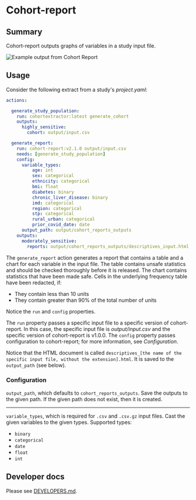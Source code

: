 # Cohort-report

## Summary

Cohort-report outputs graphs of variables in a study input file.

![Example output from Cohort Report](https://user-images.githubusercontent.com/477263/140117942-fbfde3fc-2ffc-41f9-b2d2-4128629cbb58.png)

## Usage

Consider the following extract from a study's *project.yaml*:

```yaml
actions:

  generate_study_population:
    run: cohortextractor:latest generate_cohort
    outputs:
      highly_sensitive:
        cohort: output/input.csv

  generate_report:
    run: cohort-report:v2.1.0 output/input.csv
    needs: [generate_study_population]
    config:
      variable_types:
          age: int
          sex: categorical
          ethnicity: categorical
          bmi: float
          diabetes: binary
          chronic_liver_disease: binary
          imd: categorical
          region: categorical
          stp: categorical
          rural_urban: categorical
          prior_covid_date: date
      output_path: output/cohort_reports_outputs
    outputs:
      moderately_sensitive:
        reports: output/cohort_reports_outputs/descriptives_input.html
```

The `generate_report` action generates a report that contains a table and a chart for each variable in the input file.
The table contains unsafe statistics and should be checked thoroughly before it is released.
The chart contains statistics that have been made safe.
Cells in the underlying frequency table have been redacted, if:
* They contain less than 10 units
* They contain greater than 90% of the total number of units

Notice the `run` and `config` properties.

The `run` property passes a specific input file to a specific version of cohort-report.
In this case, the specific input file is *output/input.csv* and the specific version of cohort-report is v1.0.0.
The `config` property passes configuration to cohort-report; for more information, see *Configuration*.

Notice that the HTML document is called `descriptives_[the name of the specific input file, without the extension].html`.
It is saved to the `output_path` (see below).

### Configuration

`output_path`, which defaults to `cohort_reports_outputs`.
Save the outputs to the given path.
If the given path does not exist, then it is created.

---

`variable_types`, which is required for `.csv` and `.csv.gz` input files.
Cast the given variables to the given types.
Supported types:

* `binary`
* `categorical`
* `date`
* `float`
* `int`

## Developer docs

Please see [DEVELOPERS.md](DEVELOPERS.md).
